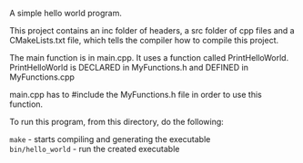 A simple hello world program.

This project contains an inc folder of headers, a src folder of cpp files and
a CMakeLists.txt file, which tells the compiler how to compile this project.

The main function is in main.cpp. It uses a function called PrintHelloWorld.
PrintHelloWorld is DECLARED in MyFunctions.h and DEFINED in MyFunctions.cpp

main.cpp has to #include the MyFunctions.h file in order to use this function.


To run this program, from this directory, do the following:

`make`             - starts compiling and generating the executable<br>
`bin/hello_world`  - run the created executable
